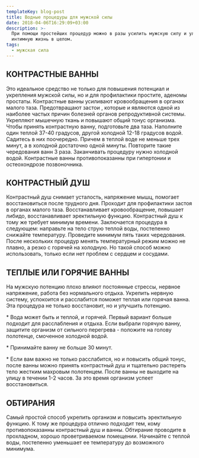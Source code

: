 ```yaml
---
templateKey: blog-post
title: Водные процедуры для мужской силы
date: 2018-04-06T16:29:09+03:00
description: >-
  При помощи простейших процедур можно в разы усилить мужскую силу и улучшить
  интимную жизнь в целом. 
tags:
  - мужская сила
---
```

## КОНТРАСТНЫЕ ВАННЫ



Это идеальное средство не только для повышения потенциал и укрепления мужской силы, но и для профилактики простите, аденомы простаты. Контрастные ванны усиливают кровообращения в органах малого таза. Предотвращают застои , которые и являются одной из наиболее частых причин болезней органов репродуктивной системы. Укрепляют мышечную ткань и повышают общий тонус организма. Чтобы принять контрастную ванну, подготовьте два таза. Наполните один теплой 37-40 градусов,  другой холодной 12-18 градусов водой. Садитесь в них поочередно. Причем в теплой воде не меньше трех минут, а в холодной достаточно одной минуты. Повторите такие чередования ванн 3 раза. Заканчивать процедуру нужно холодной водой. Контрастные ванны противопоказанны при гипертонии и остеохондрозе позвоночника. 



## КОНТРАСТНЫЙ ДУШ



Контрастный душ снимает усталость, напряжение мышц, помогает восстановиться после трудного дня. Проходит для профилактики застоя в органах малого таза. Восстанавливает кровообращение, повышает либидо, восстанавливает эректильную функцию. Контрастный душ к тому же требует минимум времени. Заключается процедура в следующем: направьте на тело струю теплой воды, постепенно снижайте температуру. Проведите минимум пять таких чередования. После нескольких процедур менять температурный режим можно не плавно, а резко с горячей на холодную. Но такой способ можно использовать,  только если нет проблем с сердцем и сосудами.



## ТЕПЛЫЕ ИЛИ ГОРЯЧИЕ ВАННЫ



На мужскую потенцию плохо влияют постоянные стрессы, нервное напряжение, работа без нормального отдыха. Укрепить нервную систему, успокоится и расслабится поможет теплая или горячая ванна. Эта процедура не только восстановит, но и улучшить потенцию.



\* Вода может быть и теплой, и горячей. Первый вариант больше подходит для расслабления и отдыха. Если выбрали горячую ванну, защитите организм от сильного перегрева - положите на голову полотенце, смоченное холодной водой. 



\* Принимайте ванну не больше 30 минут. 



\* Если вам важно не только расслабится, но и повысить общий тонус, после ванны можно принять контрастный душ и тщательно растереть тело жестким махровым полотенцем. После ванны не выходите на улицу в течении 1-2 часов. За это время организм успеет восстановиться. 



## ОБТИРАНИЯ



Самый простой способ укрепить организм и повысить эректильную функцию. К тому же процедура отлично подходит тем, кому противопоказанны контрастный душ и ванны. Обтирание проводите в прохладном, хорошо проветриваемом помещении. Начинайте с теплой воды, постепенно уменьшает ее температуру до возможного минимума.
